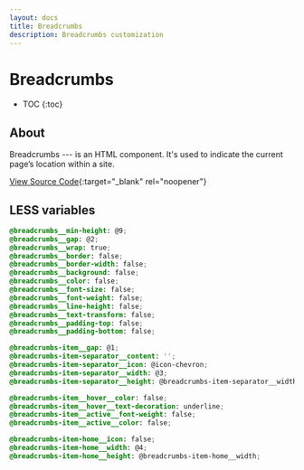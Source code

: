 ```yaml
---
layout: docs
title: Breadcrumbs
description: Breadcrumbs customization
---
```


# Breadcrumbs

* TOC
{:toc}

## About

Breadcrumbs --- is an HTML component. It's used to indicate the current page’s
location within a site.

[View Source Code](https://github.com/breezefront/theme-frontend-breeze-blank/blob/master/web/css/layout/_breadcrumbs.less){:target="_blank" rel="noopener"}

## LESS variables

```scss
@breadcrumbs__min-height: @9;
@breadcrumbs__gap: @2;
@breadcrumbs__wrap: true;
@breadcrumbs__border: false;
@breadcrumbs__border-width: false;
@breadcrumbs__background: false;
@breadcrumbs__color: false;
@breadcrumbs__font-size: false;
@breadcrumbs__font-weight: false;
@breadcrumbs__line-height: false;
@breadcrumbs__text-transform: false;
@breadcrumbs__padding-top: false;
@breadcrumbs__padding-bottom: false;

@breadcrumbs-item__gap: @1;
@breadcrumbs-item-separator__content: '';
@breadcrumbs-item-separator__icon: @icon-chevron;
@breadcrumbs-item-separator__width: @3;
@breadcrumbs-item-separator__height: @breadcrumbs-item-separator__width;

@breadcrumbs-item__hover__color: false;
@breadcrumbs-item__hover__text-decoration: underline;
@breadcrumbs-item__active__font-weight: false;
@breadcrumbs-item__active__color: false;

@breadcrumbs-item-home__icon: false;
@breadcrumbs-item-home__width: @4;
@breadcrumbs-item-home__height: @breadcrumbs-item-home__width;
```
